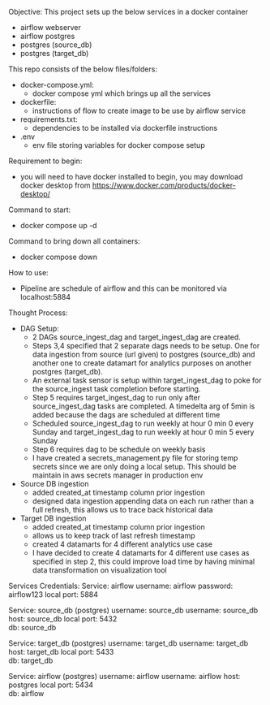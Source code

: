 Objective:
This project sets up the below services in a docker container
- airflow webserver
- airflow postgres
- postgres (source_db)
- postgres (target_db)

This repo consists of the below files/folders:
- docker-compose.yml:
    - docker compose yml which brings up all the services
- dockerfile:
    - instructions of flow to create image to be use by airflow service
- requirements.txt:
    - dependencies to be installed via dockerfile instructions
- .env
    - env file storing variables for docker compose setup

Requirement to begin:
- you will need to have docker installed to begin, you may download docker desktop from https://www.docker.com/products/docker-desktop/

Command to start:
- docker compose up -d

Command to bring down all containers:
- docker compose down

How to use:
- Pipeline are schedule of airflow and this can be monitored via localhost:5884

Thought Process:
- DAG Setup:
    - 2 DAGs source_ingest_dag and target_ingest_dag are created.
    * Steps 3,4 specified that 2 separate dags needs to be setup. One for data ingestion from source (url given) to postgres (source_db) and another one to create datamart for analytics purposes on another postgres (target_db).
    - An external task sensor is setup within target_ingest_dag to poke for the source_ingest task completion before starting.
    * Step 5 requires target_ingest_dag to run only after source_ingest_dag tasks are completed. A timedelta arg of 5min is added because the dags are scheduled at different time
    - Scheduled source_ingest_dag to run weekly at hour 0 min 0 every Sunday and target_ingest_dag to run weekly at hour 0 min 5 every Sunday
    * Step 6 requires dag to be schedule on weekly basis
    - I have created a secrets_management.py file for storing temp secrets since we are only doing a local setup. This should be maintain in aws secrets manager in production env
- Source DB ingestion
    - added created_at timestamp column prior ingestion
    * designed data ingestion appending data on each run rather than a full refresh, this allows us to trace back historical data
- Target DB ingestion
    - added created_at timestamp column prior ingestion
    * allows us to keep track of last refresh timestamp
    - created 4 datamarts for 4 different analytics use case
    * I have decided to create 4 datamarts for 4 different use cases as specified in step 2, this could improve load time by having minimal data transformation on visualization tool

Services Credentials:
Service: airflow
username: airflow
password: airflow123
local port: 5884

Service: source_db (postgres)
username: source_db
username: source_db
host: source_db
local port: 5432                       
db: source_db

Service: target_db (postgres)
username: target_db
username: target_db
host: target_db
local port: 5433                      
db: target_db

Service: airflow (postgres)
username: airflow
username: airflow
host: postgres
local port: 5434                 
db: airflow